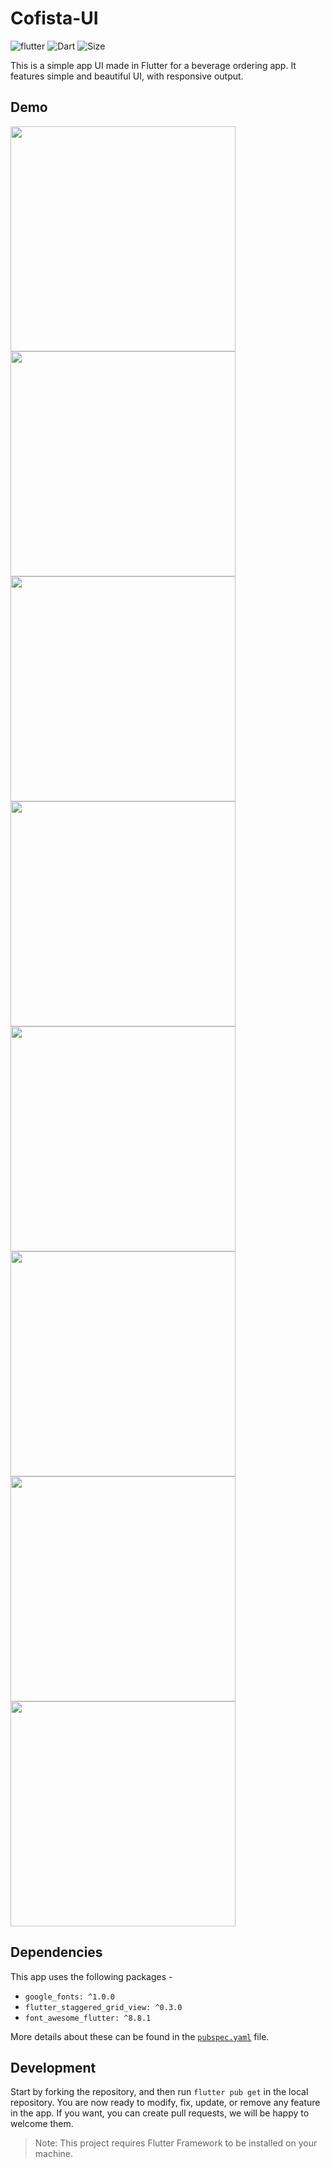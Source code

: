 # Cofista-UI

![flutter](https://img.shields.io/badge/Flutter-Framework-brightgreen?logo=flutter)
![Dart](https://img.shields.io/badge/Dart-Language-blue?logo=dart)
![Size](https://img.shields.io/github/repo-size/codenameakshay/cofista-ui)

This is a simple app UI made in Flutter for a beverage ordering app. It features simple and beautiful UI, with responsive output.

## Demo
<img src="demo/1.jpg" width="360">
<img src="demo/2.jpg" width="360">
<img src="demo/3.jpg" width="360">
<img src="demo/4.jpg" width="360">
<img src="demo/5.jpg" width="360">
<img src="demo/6.jpg" width="360">
<img src="demo/7.jpg" width="360">
<img src="demo/8.jpg" width="360">


## Dependencies
This app uses the following packages -
- `google_fonts: ^1.0.0`
- `flutter_staggered_grid_view: ^0.3.0`
- `font_awesome_flutter: ^8.8.1`

More details about these can be found in the [`pubspec.yaml`](https://github.com/codenameakshay/cofista-ui/tree/master/pubspec.yaml) file.


## Development

Start by forking the repository, and then run `flutter pub get` in the local repository. You are now ready to modify, fix, update, or remove any feature in the app. If you want, you can create pull requests, we will be happy to welcome them.
>Note: This project requires Flutter Framework to be installed on your machine.